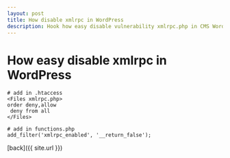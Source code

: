```yaml
---
layout: post
title: How disable xmlrpc in WordPress
description: Hook how easy disable vulnerability xmlrpc.php in CMS WordPress
---
```


# How easy disable xmlrpc in WordPress

```
# add in .htaccess
<Files xmlrpc.php>
order deny,allow
 deny from all
</Files>
 
# add in functions.php
add_filter('xmlrpc_enabled', '__return_false');
```
[back]({{ site.url }})